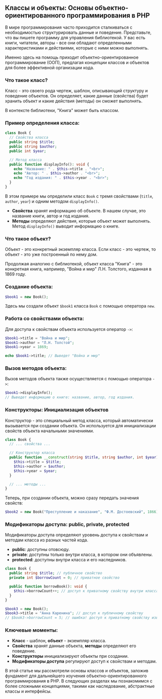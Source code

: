 ## Классы и объекты: Основы объектно-ориентированного программирования в PHP

В мире программирования часто приходится сталкиваться с необходимостью структурировать данные и поведение. Представьте, что вы пишете программу для управления библиотекой. У вас есть книги, читатели, авторы - все они обладают определенными характеристиками и действиями, которые с ними можно выполнять. 

Именно здесь на помощь приходит объектно-ориентированное программирование (ООП), предлагая концепции классов и объектов для более эффективной организации кода.

### Что такое класс?

Класс - это своего рода чертеж, шаблон, описывающий структуру и поведение объектов. Он определяет, какие данные (свойства) будет хранить объект и какие действия (методы) он сможет выполнять. 

В контексте библиотеки, "Книга" может быть классом.  

### Пример определения класса:

```php
class Book {
  // Свойства класса
  public string $title;
  public string $author;
  public int $year;

  // Метод класса
  public function displayInfo(): void {
    echo "Название: " . $this->title . "<br>";
    echo "Автор: " . $this->author . "<br>";
    echo "Год издания: " . $this->year . "<br>";
  }
}
```

В этом примере мы определили класс `Book` с тремя свойствами (`title`, `author`, `year`) и одним методом `displayInfo()`. 

- **Свойства** хранят информацию об объекте. В нашем случае, это название книги, автор и год издания.
- **Методы** определяют действия, которые объект может выполнять. Метод `displayInfo()` выводит информацию о книге.

### Что такое объект?

Объект - это конкретный экземпляр класса.  Если класс - это чертеж, то объект - это уже построенный по нему дом. 

Продолжая аналогию с библиотекой, объект класса "Книга" - это конкретная книга, например, "Война и мир" Л.Н. Толстого, изданная в 1869 году. 

### Создание объекта:

```php
$book1 = new Book();
```

Здесь мы создали объект `$book1` класса `Book` с помощью оператора `new`.

### Работа со свойствами объекта:

Для доступа к свойствам объекта используется оператор `->`:

```php
$book1->title = "Война и мир";
$book1->author = "Л.Н. Толстой";
$book1->year = 1869;

echo $book1->title; // Выведет "Война и мир"
```

### Вызов методов объекта:

Вызов методов объекта также осуществляется с помощью оператора `->`:

```php
$book1->displayInfo(); 
// Выведет информацию о книге: название, автор, год издания.
```

### Конструкторы: Инициализация объектов

Конструктор - это специальный метод класса, который автоматически вызывается при создании объекта. Он используется для инициализации свойств объекта начальными значениями.

```php
class Book {
  // ... свойства ...

  // Конструктор класса
  public function __construct(string $title, string $author, int $year) {
    $this->title = $title;
    $this->author = $author;
    $this->year = $year;
  }

  // ... методы ... 
}
```

Теперь, при создании объекта, можно сразу передать значения свойств:

```php
$book2 = new Book("Преступление и наказание", "Ф.М. Достоевский", 1866);
```

### Модификаторы доступа: public, private, protected

Модификаторы доступа определяют уровень доступа к свойствам и методам класса из разных частей кода.

- **public**: доступны отовсюду.
- **private**: доступны только внутри класса, в котором они объявлены.
- **protected**: доступны внутри класса и его наследников.

```php
class Book {
  public string $title; // публичное свойство
  private int $borrowCount = 0; // приватное свойство

  public function borrowBook(): void {
    $this->borrowCount++; // доступ к приватному свойству внутри класса
  }
}

$book3 = new Book();
$book3->title = "Анна Каренина"; // доступ к публичному свойству
// $book3->borrowCount = 5; // ошибка! доступ к приватному свойству извне класса
```

### Ключевые моменты:

- **Класс** - шаблон, **объект** - экземпляр класса.
- **Свойства** хранят данные объекта, **методы** определяют его поведение.
- **Конструкторы** инициализируют объекты при создании.
- **Модификаторы доступа** регулируют доступ к свойствам и методам.

В этой статье мы рассмотрели основы классов и объектов, заложив фундамент для дальнейшего изучения объектно-ориентированного программирования в PHP. В следующих разделах мы познакомимся с более сложными концепциями, такими как наследование, абстрактные классы и интерфейсы.
